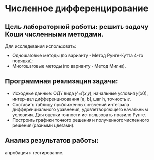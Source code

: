 # Численное дифференцирование
## Цель лабораторной работы: решить задачу Коши численными методами.
Для исследования использовать:
- Одношаговые методы (по варианту - Метод Рунге-Кутта 4-го порядка);
- Многошаговые методы (по варианту - Метод Милна).
## Программная реализация задачи:
- Исходные данные: ОДУ вида 𝑦′=𝑓(𝑥,𝑦), начальные условия 𝑦(𝑥0), интер-вал дифференцирования [a, b], шаг h, точность 𝜀.
- Составить таблицу приближенных значений интеграла дифференциального уравнения, удовлетворяющего начальным условиям. Для оценки точности ис-пользовать правило Рунге.
- Построить графики точного решения и полученного численного решения (разными цветами).
## Анализ результатов работы: 
апробация и тестирование.